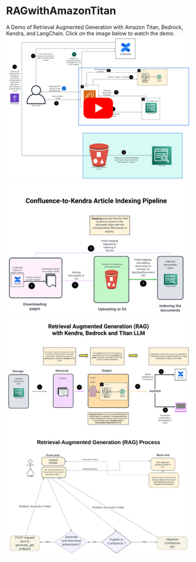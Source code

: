 # RAGwithAmazonTitan
A Demo of Retrieval Augmented Generation with Amazon Titan, Bedrock, Kendra, and LangChain. Click on the image below to watch the demo.
[![Watch the demo video](./Assets/full_architecture.png)](https://youtu.be/PagbmlEZcqw?si=WhmozazFerIr09fj')
![Kendra pipeline](./Assets/Kendra_Pipeline.png)
![RAG process](./Assets/RAG_process.png)
![ec2 app](./Assets/ec2_app.png)
